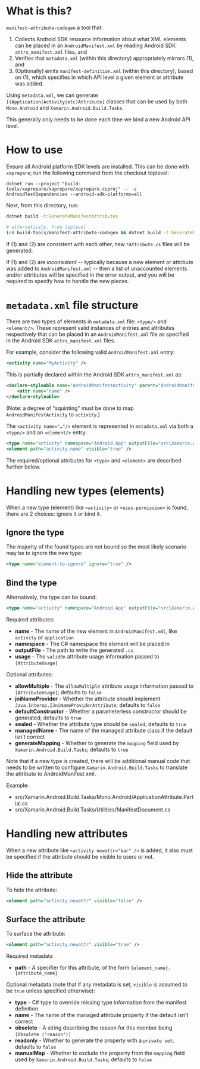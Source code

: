 # What is this?

`manifest-attribute-codegen` a tool that:

 1. Collects Android SDK resource information about what XML elements can be placed in an
    `AndroidManifest.xml` by reading Android SDK `attrs_manifest.xml` files, and
 2. Verifies that `metadata.xml` (within this directory) appropriately mirrors (1), and
 3. (Optionally) emits `manifest-definition.xml` (within this directory), based on (1),
    which specifies in which API level a given element or attribute was added.

Using `metadata.xml`, we can generate `[(Application|Activity|etc)Attribute]` classes that can be used
by both `Mono.Android` and `Xamarin.Android.Build.Tasks`.

This generally only needs to be done each time we bind a new Android API level.

# How to use

Ensure all Android platform SDK levels are installed.  This can be done with `xaprepare`;
run the following command from the checkout toplevel:

```dotnetcli
dotnet run --project "build-tools/xaprepare/xaprepare/xaprepare.csproj" -- -s AndroidTestDependencies --android-sdk-platforms=all
```

Next, from this directory, run:

```sh
dotnet build -t:GenerateManifestAttributes

# alternatively, from toplevel
(cd build-tools/manifest-attribute-codegen && dotnet build -t:GenerateManifestAttributes)
```

If (1) and (2) are consistent with each other, new `*Attribute.cs` files will be generated.

If (1) and (2) are *inconsistent* -- typically because a new element or attribute was added to
`AndroidManifest.xml` -- then a list of unaccounted elements and/or attributes will be specified
in the error output, and you will be required to specify how to handle the new pieces.

# `metadata.xml` file structure

There are two types of elements in `metadata.xml` file: `<type/>` and `<element/>`.
These represent valid instances of entries and attributes respectively that can be placed in an
`AndroidManifest.xml` file as specified in the Android SDK `attrs_manifest.xml` files.

For example, consider the following valid `AndroidManifest.xml` entry:

```xml
<activity name="MyActivity" />
```

This is partially declared within the Android SDK `attrs_manifest.xml` as:

```xml
<declare-styleable name="AndroidManifestActivity" parent="AndroidManifestApplication">
    <attr name="name" />
</declare-styleable>
```

(Note: a degree of "squinting" must be done to map `AndroidManifestActivity` to `activity`.)

The `<activity name="…"/>` element is represented in `metadata.xml` via both a `<type/>`
and an `<element/>` entry:

```xml
<type name="activity" namespace="Android.App" outputFile="src\Xamarin.Android.NamingCustomAttributes\Android.App\ActivityAttribute.cs" usage="AttributeTargets.Class" jniNameProvider="true" />
<element path="activity.name" visible="true" />
```

The required/optional attributes for `<type>` and `<element>` are described further below.

# Handling new types (elements)

When a new type (element) like `<activity>` or `<uses-permission>` is found, there are 2 choices:
ignore it or bind it.

## Ignore the type

The majority of the found types are not bound so the most likely scenario may be to ignore the new type:

```xml
<type name="element-to-ignore" ignore="true" />
```

## Bind the type

Alternatively, the type can be bound:

```xml
<type name="activity" namespace="Android.App" outputFile="src\Xamarin.Android.NamingCustomAttributes\Android.App\ActivityAttribute.cs" usage="AttributeTargets.Class" />
```

Required attributes:

- **name** - The name of the new element in `AndroidManifest.xml`, like `activity` or `application`
- **namespace** - The C# namespace the element will be placed in
- **outputFile** - The path to write the generated `.cs`
- **usage** - The `validOn` attribute usage information passed to `[AttributeUsage]`

Optional attributes:

- **allowMultiple** - The `allowMultiple` attribute usage information passed to `[AttributeUsage]`; defaults to `false`
- **jniNameProvider** - Whether the attribute should implement `Java.Interop.IJniNameProviderAttribute`; defaults to `false`
- **defaultConstructor** - Whether a parameterless constructor should be generated; defaults to `true`
- **sealed** - Whether the attribute type should be `sealed`; defaults to `true`
- **managedName** - The name of the managed attribute class if the default isn't correct
- **generateMapping** - Whether to generate the `mapping` field used by `Xamarin.Android.Build.Tasks`; defaults to `true`

Note that if a new type is created, there will be additional manual code that needs to be written to configure
`Xamarin.Android.Build.Tasks` to translate the attribute to AndroidManifest xml.

Example:

 - src/Xamarin.Android.Build.Tasks/Mono.Android/ApplicationAttribute.Partial.cs
 - src/Xamarin.Android.Build.Tasks/Utilities/ManifestDocument.cs

# Handling new attributes

When a new attribute like `<activity newattr="bar" />` is added, it also must be specified if the attribute should be visible to users or not.

## Hide the attribute

To hide the attribute:

```xml
<element path="activity.newattr" visible="false" />
```

## Surface the attribute

To surface the attribute:

```xml
<element path="activity.newattr" visible="true" />
```

Required metadata

- **path** - A specifier for this attribute, of the form `{element_name}.{attribute_name}`

Optional metadata (note that if any metadata is set, `visible` is assumed to be `true` unless specified otherwise):

- **type** - C# type to override missing type information from the manifest definition
- **name** - The name of the managed attribute property if the default isn't correct
- **obsolete** - A string describing the reason for this member being `[Obsolete ("reason")]`
- **readonly** - Whether to generate the property with a `private set`; defaults to `false`
- **manualMap** - Whether to exclude the property from the `mapping` field used by `Xamarin.Android.Build.Tasks`; defaults to `false`
